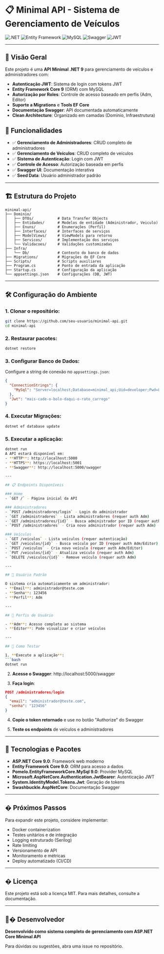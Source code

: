 # 📋 Minimal API - Sistema de Gerenciamento de Veículos

![.NET](https://img.shields.io/badge/.NET-9.0-512BD4?style=for-the-badge&logo=dotnet)
![Entity Framework](https://img.shields.io/badge/Entity%20Framework-Core%209.0-512BD4?style=for-the-badge&logo=nuget)
![MySQL](https://img.shields.io/badge/MySQL-00758F?style=for-the-badge&logo=mysql)
![Swagger](https://img.shields.io/badge/Swagger-85EA2D?style=for-the-badge&logo=swagger&logoColor=black)
![JWT](https://img.shields.io/badge/JWT-000000?style=for-the-badge&logo=jsonwebtokens)

---

## 🎯 Visão Geral

Este projeto é uma **API Minimal .NET 9** para gerenciamento de veículos e administradores com:

- **Autenticação JWT**: Sistema de login com tokens JWT
- **Entity Framework Core 9** (ORM) com MySQL
- **Autorização por Roles**: Controle de acesso baseado em perfis (Adm, Editor)
- **Suporte a Migrations** e **Tools EF Core**
- **Documentação Swagger**: API documentada automaticamente
- **Clean Architecture**: Organizado em camadas (Dominio, Infraestrutura)

## 🚀 Funcionalidades

- ✅ **Gerenciamento de Administradores**: CRUD completo de administradores
- ✅ **Gerenciamento de Veículos**: CRUD completo de veículos
- ✅ **Sistema de Autenticação**: Login com JWT
- ✅ **Controle de Acesso**: Autorização baseada em perfis
- ✅ **Swagger UI**: Documentação interativa
- ✅ **Seed Data**: Usuário administrador padrão

---

## 🏗️ Estrutura do Projeto

```
minimal-api/
├── Dominio/
│   ├── DTOs/           # Data Transfer Objects
│   ├── Entidades/      # Modelos de entidade (Administrador, Veiculo)
│   ├── Enuns/          # Enumerações (Perfil)
│   ├── Interfaces/     # Interfaces de serviços
│   ├── ModelViews/     # ViewModels para retorno
│   ├── Servicos/       # Implementação dos serviços
│   └── Validacoes/     # Validações customizadas
├── Infra/
│   └── Db/             # Contexto do banco de dados
├── Migrations/         # Migrações do EF Core
├── Scripts/            # Scripts auxiliares
├── Program.cs          # Ponto de entrada da aplicação
├── Startup.cs          # Configuração da aplicação
└── appsettings.json    # Configurações (DB, JWT)
```

---

## 🛠️ Configuração do Ambiente

### 1. **Clonar o repositório:**

```bash
git clone https://github.com/seu-usuario/minimal-api.git
cd minimal-api
```

### 2. **Restaurar pacotes:**

```bash
dotnet restore
```

### 3. **Configurar Banco de Dados:**

Configure a string de conexão no `appsettings.json`:

```json
{
  "ConnectionStrings": {
    "MySql": "Server=localhost;Database=minimal_api;Uid=developer;Pwd=Luke@2020;"
  },
  "Jwt": "mais-cade-o-bolo-daqui-o-rato_carrego"
}
```

### 4. **Executar Migrações:**

```bash
dotnet ef database update
```

### 5. **Executar a aplicação:**

```bash
dotnet run
A API estará disponível em:
- **HTTP**: http://localhost:5000
- **HTTPS**: https://localhost:5001
- **Swagger**: http://localhost:5000/swagger

---

## 📋 Endpoints Disponíveis

### Home
- `GET /` - Página inicial da API

### Administradores
- `POST /administradores/login` - Login do administrador
- `GET /administradores` - Lista administradores (requer auth Adm)
- `GET /administradores/{id}` - Busca administrador por ID (requer auth Adm)
- `POST /administradores` - Cria novo administrador (requer auth Adm)

### Veículos
- `GET /veiculos` - Lista veículos (requer autenticação)
- `GET /veiculos/{id}` - Busca veículo por ID (requer auth Adm/Editor)
- `POST /veiculos` - Cria novo veículo (requer auth Adm/Editor)
- `PUT /veiculos/{id}` - Atualiza veículo (requer auth Adm)
- `DELETE /veiculos/{id}` - Remove veículo (requer auth Adm)

---

## 👤 Usuário Padrão

O sistema cria automaticamente um administrador:
- **Email**: administrador@teste.com
- **Senha**: 123456
- **Perfil**: Adm

---

## 🔐 Perfis de Usuário

- **Adm**: Acesso completo ao sistema
- **Editor**: Pode visualizar e criar veículos

---

## 🧪 Como Testar

1. **Execute a aplicação**:
```bash
dotnet run
```

2. **Acesse o Swagger**: http://localhost:5000/swagger

3. **Faça login**:
```json
POST /administradores/login
{
  "email": "administrador@teste.com",
  "senha": "123456"
}
```

4. **Copie o token retornado** e use no botão "Authorize" do Swagger

5. **Teste os endpoints** de veículos e administradores

---

## 🔧 Tecnologias e Pacotes

- **ASP.NET Core 9.0**: Framework web moderno
- **Entity Framework Core 9.0**: ORM para acesso a dados  
- **Pomelo.EntityFrameworkCore.MySql 9.0**: Provider MySQL
- **Microsoft.AspNetCore.Authentication.JwtBearer**: Autenticação JWT
- **System.IdentityModel.Tokens.Jwt**: Geração de tokens
- **Swashbuckle.AspNetCore**: Documentação Swagger

---

## � Próximos Passos

Para expandir este projeto, considere implementar:

- Docker containerization
- Testes unitários e de integração  
- Logging estruturado (Serilog)
- Rate limiting
- Versionamento de API
- Monitoramento e métricas
- Deploy automatizado (CI/CD)

---

## � Licença

Este projeto está sob a licença MIT. Para mais detalhes, consulte a documentação.

---

## 👨‍� Desenvolvedor

**Desenvolvido como sistema completo de gerenciamento com ASP.NET Core Minimal API**

Para dúvidas ou sugestões, abra uma issue no repositório.
